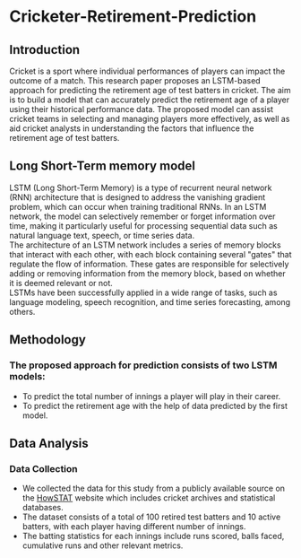 # Cricketer-Retirement-Prediction
## Introduction
Cricket is a sport where individual performances of players can impact the outcome of a match. This research paper proposes an LSTM-based approach for predicting the retirement age of test batters in cricket. The aim is to build a model that can accurately predict the retirement age of a player using their historical performance data. The proposed model can assist cricket teams in selecting and managing players more effectively, as well as aid cricket analysts in understanding the factors that influence the retirement age of test batters.
## Long Short-Term memory model
LSTM (Long Short-Term Memory) is a type of recurrent neural network (RNN) architecture that is designed to address the vanishing gradient problem, which can occur when training traditional RNNs. In an LSTM network, the model can selectively remember or forget information over time, making it particularly useful for processing sequential data such as natural language text, speech, or time series data.
<br>
The architecture of an LSTM network includes a series of memory blocks that interact with each other, with each block containing several "gates" that regulate the flow of information. These gates are responsible for selectively adding or removing information from the memory block, based on whether it is deemed relevant or not.
<br>
LSTMs have been successfully applied in a wide range of tasks, such as language modeling, speech recognition, and time series forecasting, among others.
## Methodology
### The proposed approach for prediction consists of two LSTM models:
* To predict the total number of innings a player will play in their career.
* To predict the retirement age with the help of data predicted by the first model.
## Data Analysis
### Data Collection
* We collected the data for this study from a publicly available source on the [HowSTAT](http://www.howstat.com/cricket/home.asp) website which includes cricket archives and statistical databases.
* The dataset consists of a total of 100 retired test batters and 10 active batters, with each player having different number of innings.
* The batting statistics for each innings include runs scored, balls faced, cumulative runs and other relevant metrics.



